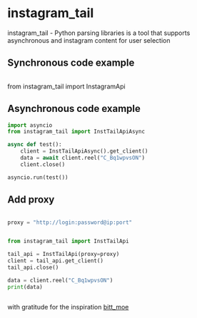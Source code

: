 # instagram_tail

instagram_tail - Python parsing libraries is a tool that supports asynchronous and instagram content for user selection

## Synchronous code example

```python

```

from instagram_tail import InstagramApi

## Asynchronous code example

```python
import asyncio
from instagram_tail import InstTailApiAsync

async def test():
    client = InstTailApiAsync().get_client()
    data = await client.reel("C_Bq1wpvsON")
    client.close()

asyncio.run(test())

```

## Add proxy
```python

proxy = "http://login:password@ip:port"


from instagram_tail import InstTailApi

tail_api = InstTailApi(proxy=proxy)
client = tail_api.get_client()
tail_api.close()

data = client.reel("C_Bq1wpvsON")
print(data)



```

with gratitude for the inspiration [bitt_moe](https://gitlab.com/Bitnik212)
